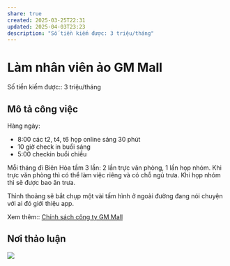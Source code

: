 ```yaml
---
share: true
created: 2025-03-25T22:31
updated: 2025-04-03T23:23
description: "Số tiền kiếm được: 3 triệu/tháng"
---
```

# Làm nhân viên ảo GM Mall
Số tiền kiếm được:: 3 triệu/tháng

## Mô tả công việc
Hàng ngày:
- 8:00 các t2, t4, t6 họp online sáng 30 phút
- 10 giờ check in buổi sáng
- 5:00 checkin buổi chiều 

Mỗi tháng đi Biên Hòa tầm 3 lần: 2 lần trực văn phòng, 1 lần họp nhóm. Khi trực văn phòng thì có thể làm việc riêng và có chỗ ngủ trưa. Khi họp nhóm thì sẽ được bao ăn trưa.

Thỉnh thoảng sẽ bắt chụp một vài tấm hình ở ngoài đường đang nói chuyện với ai đó giới thiệu app.

Xem thêm:: [Chính sách công ty GM Mall](../../../../../Ch%C3%ADnh%20s%C3%A1ch%20c%C3%B4ng%20ty/Th%C6%B0%C6%A1ng%20m%E1%BA%A1i%20%C4%91i%E1%BB%87n%20t%E1%BB%AD/GM%20Mall.md)

## Nơi thảo luận
![](https://i.imgur.com/PffcLkI.png)